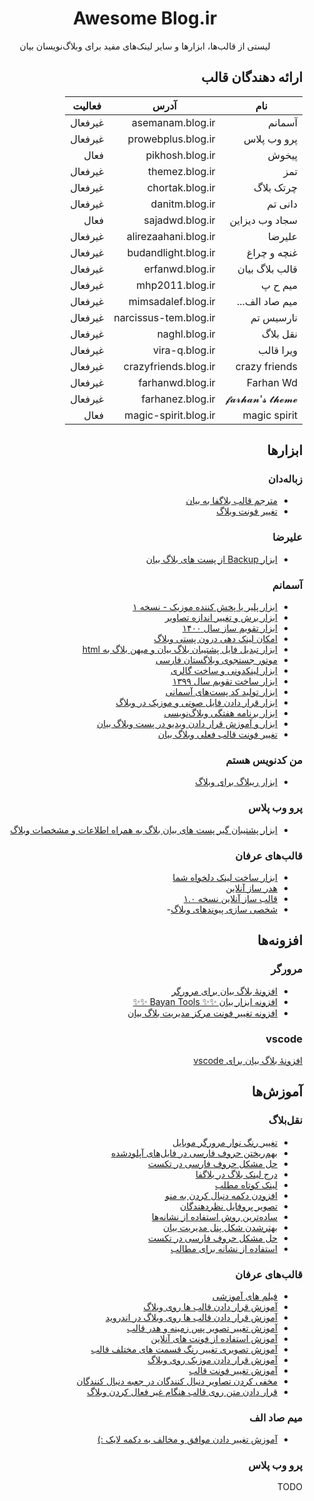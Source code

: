 <div align="center">

# Awesome ‌Blog.ir
لیستی از قالب‌ها، ابزار‌ها و سایر لینک‌های مفید برای وبلاگ‌نویسان بیان

</div>

<div dir="rtl">


## ارائه دهندگان قالب

<div dir="rtl">
  
| نام            | آدرس                  | فعالیت  |
|-----------------|-----------------------|---------|
| آسمانم          | asemanam.blog.ir      | غیرفعال |
| پرو وب پلاس    | prowebplus.blog.ir    | غیرفعال |
| پیخوش          | pikhosh.blog.ir       | فعال    |
| تمز             | themez.blog.ir        | غیرفعال |
| چرتک بلاگ        | chortak.blog.ir       | غیرفعال |
| دانی تم         | danitm.blog.ir        | غیرفعال |
| سجاد وب دیزاین | sajadwd.blog.ir       | فعال    |
| علیرضا          | alirezaahani.blog.ir  | غیرفعال |
| غنچه و چراغ     | budandlight.blog.ir   | غیرفعال |
| قالب بلاگ بیان  | erfanwd.blog.ir       | غیرفعال |
| میم ح پ        | mhp2011.blog.ir       | غیرفعال |
| میم صاد الف... | mimsadalef.blog.ir    | غیرفعال |
| نارسیس تم       | narcissus-tem.blog.ir | غیرفعال |
| نقل ‌بلاگ         | naghl.blog.ir         | غیرفعال |
| ویرا قالب      | vira-q.blog.ir        | غیرفعال |
| crazy friends   | crazyfriends.blog.ir  | غیرفعال |
| Farhan Wd       | farhanwd.blog.ir      | غیرفعال |
| 𝓯𝓪𝓻𝓱𝓪𝓷'𝓼 𝓽𝓱𝓮𝓶𝓮    | farhanez.blog.ir      | غیرفعال |
| magic spirit     | magic-spirit.blog.ir | فعال    |
</div>


## ابزارها

### زباله‌دان
- [مترجم قالب بلاگفا به بیان](http://trash.blog.ir/post/مترجم-قالب-بلاگفا-به-بیان)
- [تغییر فونت وبلاگ](https://cfont.netlify.app/)


### علیرضا
- [ابزار Backup از پست های بلاگ بیان](https://web.archive.org/web/https://alirezaahani.blog.ir/post/45/Backup)


### آسمانم
- [ابزار پلیر یا پخش کننده موزیک - نسخه ۱](https://asemanam.blog.ir/1402/04/19/asemany-music-player)
- [ابزار برش و تغییر اندازه تصاویر](https://asemanam.blog.ir/1402/03/23/crop-resize-rotate-picture-image-free-tool)
- [ابزار تقویم ساز سال ۱۴۰۰](https://asemanam.blog.ir/1400/01/03/%D8%A7%D8%A8%D8%B2%D8%A7%D8%B1-%D8%AA%D9%82%D9%88%DB%8C%D9%85-%D8%B3%D8%A7%D8%B2-%D8%B3%D8%A7%D9%84-1400)
- [امکان لینک دهی درون پستی وبلاگ](https://asemanam.blog.ir/1399/12/13/in-post-page-weblog-link-specific-header-id)
- [ابزار تبدیل فایل پشتیبان بلاگ بیان و میهن بلاگ به html](https://asemanam.blog.ir/1399/11/18/bayan-blog-mihanblog-backup-file-converter-single-html-file)
- [موتور جستجوی وبلاگستان فارسی](https://asemanam.blog.ir/1399/10/25/farsi-blogs-search-engine)
- [ابزار لینکدونی و ساخت گالری](https://asemanam.blog.ir/1399/10/17/blogging-link-list-linkdooni-gallery-tool)
- [ابزار ساخت تقویم سال ۱۳۹۹](https://asemanam.blog.ir/1399/10/03/calendar-generator-1399)
- [ابزار تولید کد پست‌های آسمانی](https://asemanam.blog.ir/1399/08/29/asemany-post-generator)
- [ابزار قرار دادن فایل صوتی و موزیک در وبلاگ](https://asemanam.blog.ir/1399/08/22/audio-tag-generator-html-weblog-tool)
- [ابزار برنامه هفتگی وبلاگ‌نویسی](https://asemanam.blog.ir/1399/07/28/blogging-scheduler-tool)
- [ابزار و آموزش قرار دادن ویدیو در پست وبلاگ بیان](https://asemanam.blog.ir/1399/06/26/video-tag-generator-bayan-blog-instruction)
- [تغییر فونت قالب فعلی وبلاگ بیان](https://asemanam.blog.ir/1399/06/23/change-current-weblog-font)


### من کدنویس هستم
- [ابزار ریبلاگ برای وبلاگ](https://iamcoder.blog.ir/post/reblog-tools-for-blog)


### پرو وب پلاس
- [ابزار پشتیبان گیر پست های بیان بلاگ به همراه اطلاعات و مشخصات وبلاگ](https://prowebplus.blog.ir/post/bayan-blog-post-archives-to-file-converter-with-blog-information)


### قالب‌های عرفان
- [ابزار ساخت لینک دلخواه شما](http://erfanwd.blog.ir/1395/05/03/create-follow-link)
- [هدر ساز آنلاین](http://erfanwd.blog.ir/1395/05/04/header-creator-online)
- [قالب ساز آنلاین نسخه ۱.۰](http://erfanwd.blog.ir/1395/05/07/Template-maker-online-bayan)
- [شخصی سازی پیوندهای وبلاگ](http://erfanwd.blog.ir/1395/05/10/abzar-shakhsi-sazi-link-ha)- 



## افزونه‌ها

### مرورگر
- [افزونهٔ بلاگ بیان برای مرورگر](trash.blog.ir/post/extention)
- [افزونه ابزار بیان ✨✨ Bayan Tools ✨✨](https://bayan-tools.blog.ir/)
- [ افزونه تغییر فونت مرکز مدیریت بلاگ بیان](https://donyait.blog.ir/post/1295)

### vscode
[افزونهٔ بلاگ بیان برای vscode](https://trash.blog.ir/post/blog-extention-vscode)



## آموزش‌ها


### نقل‌بلاگ
- [تغییر رنگ نوار مرورگر موبایل](https://naghl.blog.ir/post/browser_tabcolor)
- [بهم‌ریختن حروف فارسی در فایل‌های آپلودشده](https://naghl.blog.ir/post/ajaghvajagh)
- [حل مشکل حروف فارسی در  تکست](https://naghl.blog.ir/post/utf8bom)
- [درج لینک بلاگ در بلاگفا](https://naghl.blog.ir/post/blog_in_blogfa)
- [لینک کوتاه مطلب](https://naghl.blog.ir/post/short_url)
- [افزودن دکمه دنبال کردن به منو](https://naghl.blog.ir/post/follow_link)
- [تصویر پروفایل نظردهندگان](https://naghl.blog.ir/post/comment_avatar)
- [ساده‌ترین روش استفاده از نشانه‌ها](https://naghl.blog.ir/post/flaglink)
- [بهترشدن شکل پنل مدیریت بیان](https://naghl.blog.ir/post/panelediting)
- [حل مشکل حروف فارسی در  تکست](https://naghl.blog.ir/post/utf8bom)
- [استفاده از نشانه برای مطالب](https://naghl.blog.ir/post/flag_for_posts)
  

### قالب‌های عرفان
- [فیلم های آموزشی](http://erfanwd.blog.ir/1395/02/07/training-video)
- [آموزش قرار دادن قالب ها روی وبلاگ](http://erfanwd.blog.ir/page/training)
- [آموزش قرار دادن قالب ها روی وبلاگ در اندروید](http://erfanwd.blog.ir/page/training-android)
- [آموزش تغییر تصویر پس زمینه و هدر قالب](http://erfanwd.blog.ir/1394/11/02/training-change-header-and-background)
- [آموزش استفاده از فونت های آنلاین](http://erfanwd.blog.ir/1395/03/02/amozesh-estefade-az-font-online)
- [آموزش تصویری تغییر رنگ قسمت های مختلف قالب](http://erfanwd.blog.ir/1395/01/20/training-change-color)
- [آموزش قرار دادن موزیک روی وبلاگ](http://erfanwd.blog.ir/1395/02/02/amozesh-gharar-dadane-music-roye-weblog)
- [آموزش تغییر فونت قالب](http://erfanwd.blog.ir/1394/10/30/font-family)
- [مخفی کردن تصاویر دنبال کنندگان در جعبه دنبال کنندگان](http://erfanwd.blog.ir/1395/02/12/hazf-tasavir-donbal-konandegan-az-jabe-donbal-konandegan)
- [قرار دادن متن روی قالب هنگام غیر فعال کردن وبلاگ](http://erfanwd.blog.ir/1395/05/13/darjmatn)

### میم صاد الف
- [آموزش تغییر دادن موافق و مخالف به دکمه لایک :)](https://mimsadalef.blog.ir/post/43/)

### پرو وب پلاس
TODO

